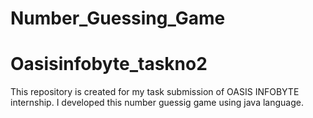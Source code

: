 # Number_Guessing_Game
# Oasisinfobyte_taskno2
This repository is created for my task submission of OASIS INFOBYTE internship.
I developed this number guessig game using java language.
